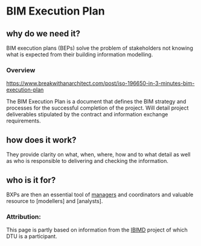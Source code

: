 # BIM Execution Plan

## why do we need it?
BIM execution plans (BEPs) solve the problem of stakeholders not knowing what is expected from their building information modelling.

### Overview
https://www.breakwithanarchitect.com/post/iso-196650-in-3-minutes-bim-execution-plan

The BIM Execution Plan is a document that defines the BIM strategy and processes for the successful completion of the project. Will detail project deliverables stipulated by the contract and information exchange requirements.​

## how does it work?
They provide clarity on what, when, where, how and to what detail as well as who is responsible to delivering and checking the information.

## who is it for?
BXPs are then an essential tool of [managers] and coordinators and valuable resource to [modellers] and [analysts]. 

### Attribution:
This page is partly based on information from the [IBIMD](https://www.ct.upt.ro/IBIMD/) project of which DTU is a participant.

[managers]: /Roles/Manager

